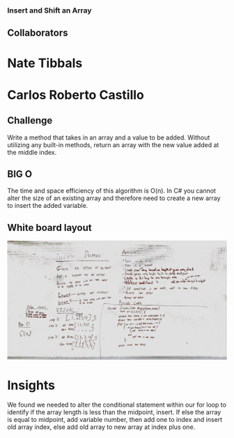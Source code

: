 ### Insert and Shift an Array

## Collaborators
# Nate Tibbals
# Carlos Roberto Castillo


## Challenge

Write a method that takes in an array and a value to be added. Without utilizing any built-in methods, return an array with the new value added at the middle index.

## BIG O

The time and space efficiency of this algorithm is O(n). In C# you cannot alter the size of an existing array and therefore need to create a new array to insert the added variable.

## White board layout

![SCREENSHOT](https://github.com/ntibbals/data-structures-and-algorithms/blob/master/assets/array_shift.JPG)

# Insights

We found we needed to alter the conditional statement within our for loop to identify if the array length is less than the midpoint, insert. If else the array is equal to midpoint, add variable number, then add one to index and insert old array index, else add old array to new array at index plus one.
